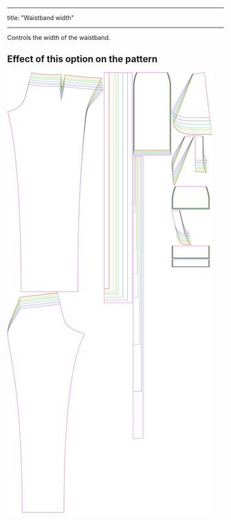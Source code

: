 - - -
title: "Waistband width"
- - -

Controls the width of the waistband.

## Effect of this option on the pattern

![This image shows the effect of this option by superimposing several variants that have a different value for this option](charlie_waistbandwidth_sample.svg "Effect of this option on the pattern")
